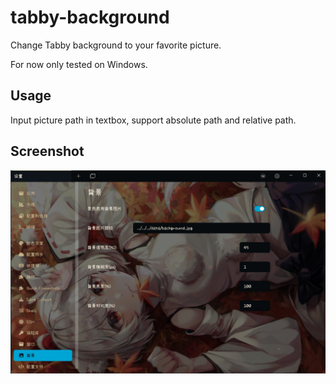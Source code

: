 # tabby-background

Change Tabby background to your favorite picture.

For now only tested on Windows.

## Usage

Input picture path in textbox, support absolute path and relative path.

## Screenshot

![Alt text](screenshot.jpg)
